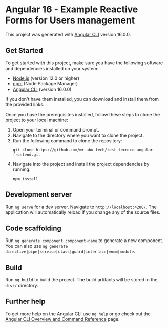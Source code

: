 # Angular 16 - Example Reactive Forms for Users management

This project was generated with [Angular CLI](https://github.com/angular/angular-cli) version 16.0.0.

## Get Started

To get started with this project, make sure you have the following software and dependencies installed on your system:

- [Node.js](https://nodejs.org/) (version 12.0 or higher)
- [npm](https://www.npmjs.com/) (Node Package Manager)
- [Angular CLI](https://angular.io/cli) (version 16.0.0)

If you don't have them installed, you can download and install them from the provided links.

Once you have the prerequisites installed, follow these steps to clone the project to your local machine:

1. Open your terminal or command prompt.
2. Navigate to the directory where you want to clone the project.
3. Run the following command to clone the repository:
   ```shell
   git clone https://github.com/mr-abu-tech/test-tecnico-angular-frontend.git
4. Navigate into the project and install the project dependencies by running:
   ```shell
   npm install

## Development server

Run `ng serve` for a dev server. Navigate to `http://localhost:4200/`. The application will automatically reload if you change any of the source files.

## Code scaffolding

Run `ng generate component component-name` to generate a new component. You can also use `ng generate directive|pipe|service|class|guard|interface|enum|module`.

## Build

Run `ng build` to build the project. The build artifacts will be stored in the `dist/` directory.

## Further help

To get more help on the Angular CLI use `ng help` or go check out the [Angular CLI Overview and Command Reference](https://angular.io/cli) page.
